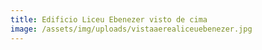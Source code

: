 ```yaml
---
title: Edificio Liceu Ebenezer visto de cima
image: /assets/img/uploads/vistaaerealiceuebenezer.jpg
---
```


